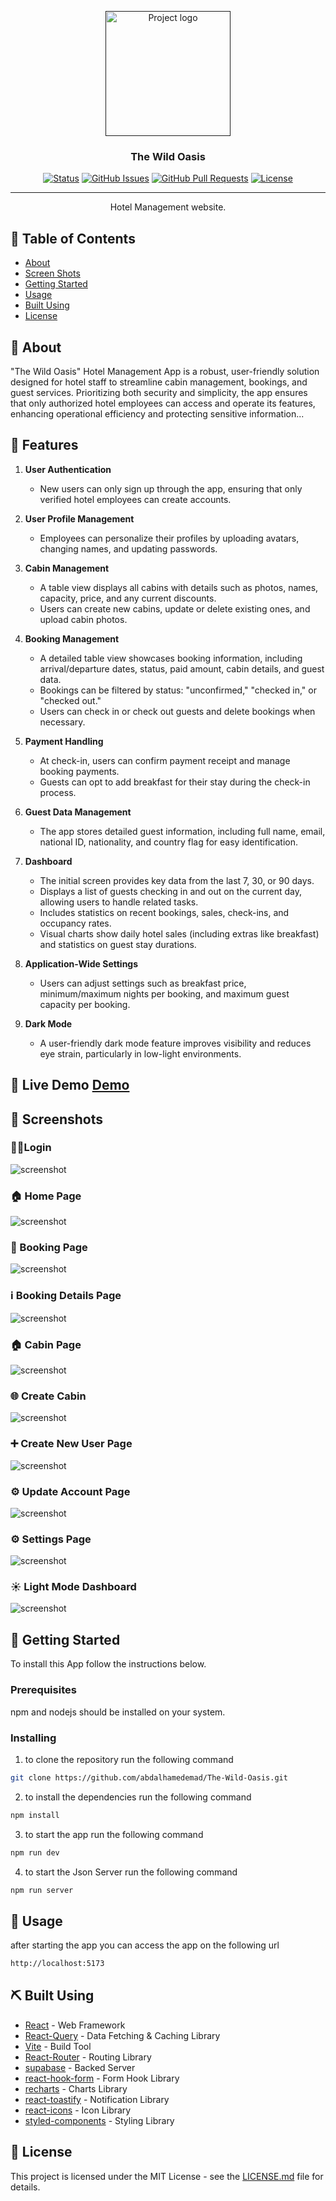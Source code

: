 <p align="center">
  <a href="" rel="noopener">
 <img src="./public//logo-light.png" alt="Project logo" width="200"></a>
 </a>
</p>

<h3 align="center">The Wild Oasis</h3>

<div align="center">

[![Status](https://img.shields.io/badge/status-active-success.svg)]()
[![GitHub Issues](https://img.shields.io/github/issues/kylelobo/The-Documentation-Compendium.svg)](https://github.com/kylelobo/The-Documentation-Compendium/issues)
[![GitHub Pull Requests](https://img.shields.io/github/issues-pr/kylelobo/The-Documentation-Compendium.svg)](https://github.com/kylelobo/The-Documentation-Compendium/pulls)
[![License](https://img.shields.io/badge/license-MIT-blue.svg)](/LICENSE)

</div>

---

<p align="center"> Hotel Management website.
    <br> 
</p>

## 📝 Table of Contents

- [About](#about)
- [Screen Shots](#screen_shots)
- [Getting Started](#getting_started)
- [Usage](#usage)
- [Built Using](#built_using)
- [License](#license)

## 🧐 About <a name = "about"></a>

"The Wild Oasis" Hotel Management App is a robust, user-friendly solution designed for hotel staff to streamline cabin management, bookings, and guest services. Prioritizing both security and simplicity, the app ensures that only authorized hotel employees can access and operate its features, enhancing operational efficiency and protecting sensitive information...

## 🧐 Features <a name = "Features"></a>

1. **User Authentication**

   - New users can only sign up through the app, ensuring that only verified hotel employees can create accounts.

2. **User Profile Management**

   - Employees can personalize their profiles by uploading avatars, changing names, and updating passwords.

3. **Cabin Management**

   - A table view displays all cabins with details such as photos, names, capacity, price, and any current discounts.
   - Users can create new cabins, update or delete existing ones, and upload cabin photos.

4. **Booking Management**

   - A detailed table view showcases booking information, including arrival/departure dates, status, paid amount, cabin details, and guest data.
   - Bookings can be filtered by status: "unconfirmed," "checked in," or "checked out."
   - Users can check in or check out guests and delete bookings when necessary.

5. **Payment Handling**

   - At check-in, users can confirm payment receipt and manage booking payments.
   - Guests can opt to add breakfast for their stay during the check-in process.

6. **Guest Data Management**

   - The app stores detailed guest information, including full name, email, national ID, nationality, and country flag for easy identification.

7. **Dashboard**

   - The initial screen provides key data from the last 7, 30, or 90 days.
   - Displays a list of guests checking in and out on the current day, allowing users to handle related tasks.
   - Includes statistics on recent bookings, sales, check-ins, and occupancy rates.
   - Visual charts show daily hotel sales (including extras like breakfast) and statistics on guest stay durations.

8. **Application-Wide Settings**

   - Users can adjust settings such as breakfast price, minimum/maximum nights per booking, and maximum guest capacity per booking.

9. **Dark Mode**
   - A user-friendly dark mode feature improves visibility and reduces eye strain, particularly in low-light environments.

## 🚀 Live Demo <a name = "life_demo" href="https://the-wild-oasis-dusky-kappa.vercel.app/" >Demo</a>

## 📸 Screenshots <a name = "screen_shots"></a>

### 🚶‍➡️Login

![screenshot](https://github.com/abdalhamedemad/The-Wild-Oasis/blob/main/screenshots/loginDarkMode.png?raw=true)

### 🏠 Home Page

![screenshot](https://github.com/abdalhamedemad/The-Wild-Oasis/blob/main/screenshots/Dashboard.png?raw=true)

### 👜 Booking Page

![screenshot](https://github.com/abdalhamedemad/The-Wild-Oasis/blob/main/screenshots/Bookings.png?raw=true)

### ℹ️ Booking Details Page

![screenshot](https://github.com/abdalhamedemad/The-Wild-Oasis/blob/main/screenshots/BookingDetails.png?raw=true)

### 🏠 Cabin Page

![screenshot](https://github.com/abdalhamedemad/The-Wild-Oasis/blob/main/screenshots/Cabins.png?raw=true)

### 🌐 Create Cabin

![screenshot](https://github.com/abdalhamedemad/The-Wild-Oasis/blob/main/screenshots/CreateCabinPage.jpeg?raw=true)

### ➕ Create New User Page

![screenshot](https://github.com/abdalhamedemad/The-Wild-Oasis/blob/main/screenshots/CreateNewUser.png?raw=true)

### ⚙️ Update Account Page

![screenshot](https://github.com/abdalhamedemad/The-Wild-Oasis/blob/main/screenshots/CreateNewUser.png?raw=true)

### ⚙️ Settings Page

![screenshot](https://github.com/abdalhamedemad/The-Wild-Oasis/blob/main/screenshots/Settings.png?raw=true)

### ☀️ Light Mode Dashboard

![screenshot](https://github.com/abdalhamedemad/The-Wild-Oasis/blob/main/screenshots/lightMode.png?raw=true)

## 🏁 Getting Started <a name = "getting_started"></a>

To install this App follow the instructions below.

### Prerequisites

npm and nodejs should be installed on your system.

### Installing

1. to clone the repository run the following command

```bash
git clone https://github.com/abdalhamedemad/The-Wild-Oasis.git
```

2. to install the dependencies run the following command

```bash
npm install
```

3. to start the app run the following command

```bash
npm run dev
```

4. to start the Json Server run the following command

```bash
npm run server
```

## 🎈 Usage <a name="usage"></a>

after starting the app you can access the app on the following url

```bash
http://localhost:5173
```

## ⛏️ Built Using <a name = "built_using"></a>

- [React](https://reactjs.org/) - Web Framework
- [React-Query](https://tanstack.com/query/v3) - Data Fetching & Caching Library
- [Vite](https://vitejs.dev/) - Build Tool
- [React-Router](https://reactrouter.com/) - Routing Library
- [supabase](https://supabase.com/) - Backed Server
- [react-hook-form](https://react-hook-form.com/) - Form Hook Library
- [recharts](https://recharts.org/en-US/) - Charts Library
- [react-toastify](https://fkhadra.github.io/react-toastify/introduction/) - Notification Library
- [react-icons](https://react-icons.github.io/react-icons/) - Icon Library
- [styled-components](https://styled-components.com/) - Styling Library

## 📄 License <a name = "authors"></a>

This project is licensed under the MIT License - see the [LICENSE.md](/LICENSE) file for details.
